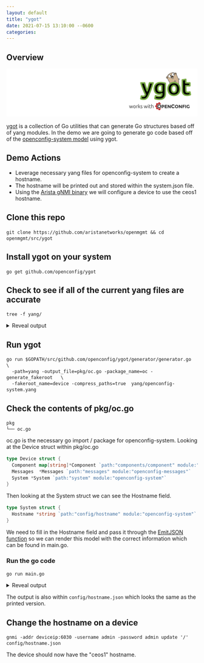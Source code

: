 ```yaml
---
layout: default
title: "ygot"
date: 2021-07-15 13:10:00 --0600
categories:
---
```


## Overview

![#ygot](images/ygot.png?raw=true)

[ygot](https://github.com/openconfig/ygot) is a collection of Go utilities that can generate Go structures based off of
yang modules.  In the demo we are going to generate go code based off of the [openconfig-system
model](https://github.com/openconfig/public/blob/master/release/models/system/.openconfig-system.yang) using ygot.

## Demo Actions

- Leverage necessary yang files for openconfig-system to create a hostname.
- The hostname will be printed out and stored within the system.json file.
- Using the [Arista gNMI binary](https://github.com/aristanetworks/goarista/tree/master/cmd/gnmi) we will configure a
  device to use the ceos1 hostname.

## Clone this repo

```shell
git clone https://github.com/aristanetworks/openmgmt && cd openmgmt/src/ygot
```

## Install ygot on your system

```shell
go get github.com/openconfig/ygot
```

## Check to see if all of the current yang files are accurate

```shell
tree -f yang/
```

<details><summary> Reveal output</summary>
<p>

```text

├── yang/openconfig-aaa-radius.yang
├── yang/openconfig-aaa-tacacs.yang
├── yang/openconfig-aaa-types.yang
├── yang/openconfig-aaa.yang
├── yang/openconfig-alarms.yang
├── yang/openconfig-alarm-types.yang
├── yang/openconfig-extensions.yang
├── yang/openconfig-inet-types.yang
├── yang/openconfig-license.yang
├── yang/openconfig-messages.yang
├── yang/openconfig-platform-types.yang
├── yang/openconfig-platform.yang
├── yang/openconfig-procmon.yang
├── yang/openconfig-system-logging.yang
├── yang/openconfig-system-management.yang
├── yang/openconfig-system-terminal.yang
├── yang/openconfig-system.yang
├── yang/openconfig-types.yang
└── yang/openconfig-yang-types.yang
```

</p>
</details>

## Run ygot

```shell
go run $GOPATH/src/github.com/openconfig/ygot/generator/generator.go      \
  -path=yang -output_file=pkg/oc.go -package_name=oc -generate_fakeroot   \
  -fakeroot_name=device -compress_paths=true  yang/openconfig-system.yang
```

## Check the contents of pkg/oc.go

```text
pkg
└── oc.go
```

oc.go is the necessary go import / package for openconfig-system.  Looking at the Device struct within pkg/oc.go

```go
type Device struct {
  Component map[string]*Component `path:"components/component" module:"openconfig-platform"`
  Messages  *Messages `path:"messages" module:"openconfig-messages"`
  System *System `path:"system" module:"openconfig-system"`
}
```

Then looking at the System struct we can see the Hostname field.

```go
type System struct {
  Hostname *string `path:"config/hostname" module:"openconfig-system"`
}
```

We need to fill in the Hostname field and pass it through the [EmitJSON
function](https://pkg.go.dev/github.com/openconfig/ygot/ygot#EmitJSON) so we can render this model with the correct
information which can be found in main.go.

### Run the go code

```shell
go run main.go
```

<details><summary> Reveal output</summary>
<p>

This is the output

```javascript
{
  "openconfig-system:system": {
    "config": {
      "hostname": "ceos1"
    }
  }
}
```

Adding to config/hostname.json
</p>
</details>

The output is also within `config/hostname.json` which looks the same as the printed version.

## Change the hostname on a device

```shell
gnmi -addr deviceip:6030 -username admin -password admin update '/' config/hostname.json
```

The device should now have the "ceos1" hostname.
